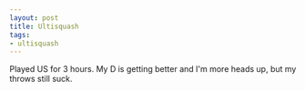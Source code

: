 ```yaml
---
layout: post
title: Ultisquash
tags:
- ultisquash
---
```


Played US for 3 hours. My D is getting better and I'm more heads up, but my throws still suck.
